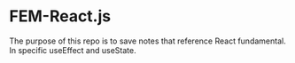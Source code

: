# FEM-React.js
The purpose of this repo is to save notes that reference React fundamental. In specific useEffect and useState.
